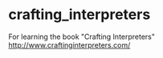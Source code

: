 # crafting_interpreters
For learning the book "Crafting Interpreters" http://www.craftinginterpreters.com/
